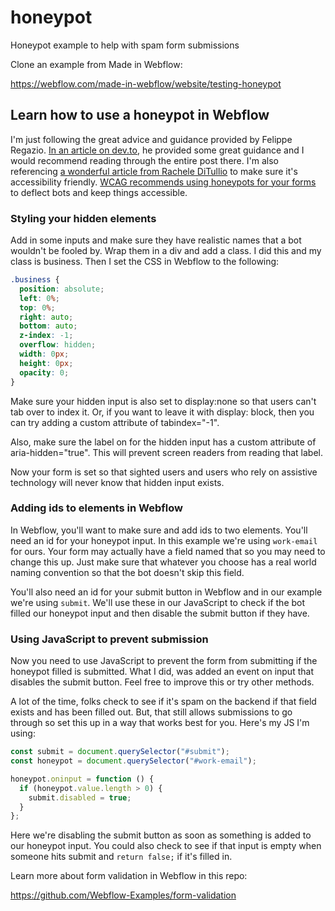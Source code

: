 # honeypot

Honeypot example to help with spam form submissions

Clone an example from Made in Webflow:

https://webflow.com/made-in-webflow/website/testing-honeypot

## Learn how to use a honeypot in Webflow

I'm just following the great advice and guidance provided by Felippe Regazio. [In an article on dev.to](https://dev.to/felipperegazio/how-to-create-a-simple-honeypot-to-protect-your-web-forms-from-spammers--25n8), he provided some great guidance and I would recommend reading through the entire post there. I'm also referencing [a wonderful article from Rachele DiTullio](https://racheleditullio.com/blog/2020/04/add-an-accessible-honeypot-field-to-your-php-form/) to make sure it's accessibility friendly. [WCAG recommends using honeypots for your forms](https://www.w3.org/TR/turingtest/#conclusion) to deflect bots and keep things accessible.

### Styling your hidden elements

Add in some inputs and make sure they have realistic names that a bot wouldn't be fooled by. Wrap them in a div and add a class. I did this and my class is business. Then I set the CSS in Webflow to the following:

```css
.business {
  position: absolute;
  left: 0%;
  top: 0%;
  right: auto;
  bottom: auto;
  z-index: -1;
  overflow: hidden;
  width: 0px;
  height: 0px;
  opacity: 0;
}
```

Make sure your hidden input is also set to display:none so that users can't tab over to index it. Or, if you want to leave it with display: block, then you can try adding a custom attribute of tabindex="-1".

Also, make sure the label on for the hidden input has a custom attribute of aria-hidden="true". This will prevent screen readers from reading that label.

Now your form is set so that sighted users and users who rely on assistive technology will never know that hidden input exists.

### Adding ids to elements in Webflow

In Webflow, you'll want to make sure and add ids to two elements. You'll need an id for your honeypot input. In this example we're using `work-email` for ours. Your form may actually have a field named that so you may need to change this up. Just make sure that whatever you choose has a real world naming convention so that the bot doesn't skip this field.

You'll also need an id for your submit button in Webflow and in our example we're using `submit`. We'll use these in our JavaScript to check if the bot filled our honeypot input and then disable the submit button if they have.

### Using JavaScript to prevent submission

Now you need to use JavaScript to prevent the form from submitting if the honeypot filled is submitted. What I did, was added an event on input that disables the submit button. Feel free to improve this or try other methods.

A lot of the time, folks check to see if it's spam on the backend if that field exists and has been filled out. But, that still allows submissions to go through so set this up in a way that works best for you. Here's my JS I'm using:

```js
const submit = document.querySelector("#submit");
const honeypot = document.querySelector("#work-email");

honeypot.oninput = function () {
  if (honeypot.value.length > 0) {
    submit.disabled = true;
  }
};
```

Here we're disabling the submit button as soon as something is added to our honeypot input. You could also check to see if that input is empty when someone hits submit and `return false;` if it's filled in.

Learn more about form validation in Webflow in this repo:

https://github.com/Webflow-Examples/form-validation
